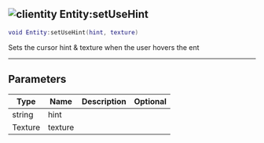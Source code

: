 ## ![clientity](.gitbook/assets/clientity.png) Entity:setUseHint


```lua
void Entity:setUseHint(hint, texture)
```

Sets the cursor hint & texture when the user hovers the ent


------
## Parameters

| Type   | Name | Description              | Optional |
| ------ | ---- | ------------------------ | -------: |
| string | hint |  |  |
| Texture | texture |  |  |


